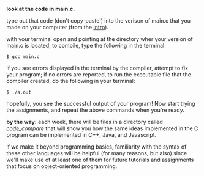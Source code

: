 **look at the code in main.c.**

type out that code (don't copy-paste!) into the verison of main.c that you made on your computer (from the [Intro](https://github.com/austinjalexander/learntoprogram)).

with your terminal open and pointing at the directory wher your version of main.c is located, to compile, type the following in the terminal:

```
$ gcc main.c
```

if you see errors displayed in the terminal by the compiler, attempt to fix your program; if no errors are reported, to run the executable file that the compiler created, do the following in your terminal:

```
$ ./a.out
```

hopefully, you see the successful output of your program! Now start trying the assignments, and repeat the above commands when you're ready.

**by the way:** each week, there will be files in a directory called *code_compare* that will show you how the same ideas implemented in the C program can be implemented in C++, Java, and Javascript.

if we make it beyond programming basics, familiarity with the syntax of these other languages will be helpful (for many reasons, but also) since we'll make use of at least one of them for future tutorials and assignments that focus on object-oriented programming.

